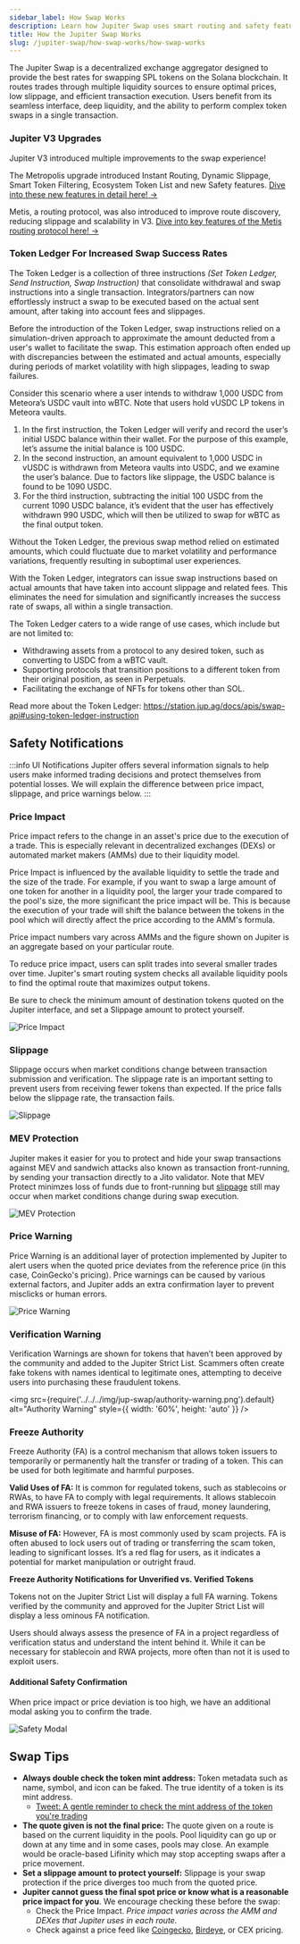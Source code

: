 ```yaml
---
sidebar_label: How Swap Works
description: Learn how Jupiter Swap uses smart routing and safety features to innovate token trading on Solana. Discover its mechanisms in this beginners guide.
title: How the Jupiter Swap Works
slug: /jupiter-swap/how-swap-works/how-swap-works
---
```


<head>
    <title>Understanding Jupiter Swap: Smart Routing & Features</title>
    <meta name="twitter:card" content="summary" />
</head>

The Jupiter Swap is a decentralized exchange aggregator designed to provide the best rates for swapping SPL tokens on the Solana blockchain. It routes trades through multiple liquidity sources to ensure optimal prices, low slippage, and efficient transaction execution. Users benefit from its seamless interface, deep liquidity, and the ability to perform complex token swaps in a single transaction.

### **Jupiter V3 Upgrades**

Jupiter V3 introduced multiple improvements to the swap experience! 

The Metropolis upgrade introduced Instant Routing, Dynamic Slippage, Smart Token Filtering, Ecosystem Token List and new Safety features.
[Dive into these new features in detail here! ->](/guides/2-jupiter-spot/2-jupiter-swap/2-how-swap-works/1-metropolis.md)

Metis, a routing protocol, was also introduced to improve route discovery, reducing slippage and scalability in V3.
[Dive into key features of the Metis routing protocol here! ->](/guides/2-jupiter-spot/2-jupiter-swap/2-how-swap-works/3-metis-routing.md)


### Token Ledger For Increased Swap Success Rates

The Token Ledger is a collection of three instructions *(Set Token Ledger, Send Instruction, Swap Instruction)* that consolidate withdrawal and swap instructions into a single transaction. Integrators/partners can now effortlessly instruct a swap to be executed based on the actual sent amount, after taking into account fees and slippages.

Before the introduction of the Token Ledger, swap instructions relied on a simulation-driven approach to approximate the amount deducted from a user's wallet to facilitate the swap. This estimation approach often ended up with discrepancies between the estimated and actual amounts, especially during periods of market volatility with high slippages, leading to swap failures.

Consider this scenario where a user intends to withdraw 1,000 USDC from Meteora’s USDC vault into wBTC. Note that users hold vUSDC LP tokens in Meteora vaults.

1. In the first instruction, the Token Ledger will verify and record the user’s initial USDC balance within their wallet. For the purpose of this example, let’s assume the initial balance is 100 USDC.
2. In the second instruction, an amount equivalent to 1,000 USDC in vUSDC is withdrawn from Meteora vaults into USDC, and we examine the user’s balance. Due to factors like slippage, the USDC balance is found to be 1090 USDC.
3. For the third instruction, subtracting the initial 100 USDC from the current 1090 USDC balance, it’s evident that the user has effectively withdrawn 990 USDC, which will then be utilized to swap for wBTC as the final output token.

Without the Token Ledger, the previous swap method relied on estimated amounts, which could fluctuate due to market volatility and performance variations, frequently resulting in suboptimal user experiences.

With the Token Ledger, integrators can issue swap instructions based on actual amounts that have taken into account slippage and related fees. This eliminates the need for simulation and significantly increases the success rate of swaps, all within a single transaction.

The Token Ledger caters to a wide range of use cases, which include but are not limited to:

- Withdrawing assets from a protocol to any desired token, such as converting to USDC from a wBTC vault.
- Supporting protocols that transition positions to a different token from their original position, as seen in Perpetuals.
- Facilitating the exchange of NFTs for tokens other than SOL.

Read more about the Token Ledger:
https://station.jup.ag/docs/apis/swap-api#using-token-ledger-instruction


## Safety Notifications

:::info UI Notifications
Jupiter offers several information signals to help users make informed trading decisions and protect themselves from potential losses. We will explain the difference between price impact, slippage, and price warnings below.
:::


### Price Impact

Price impact refers to the change in an asset's price due to the execution of a trade. This is especially relevant in decentralized exchanges (DEXs) or automated market makers (AMMs) due to their liquidity model.

Price Impact is influenced by the available liquidity to settle the trade and the size of the trade. For example, if you want to swap a large amount of one token for another in a liquidity pool, the larger your trade compared to the pool's size, the more significant the price impact will be. This is because the execution of your trade will shift the balance between the tokens in the pool which will directly affect the price according to the AMM's formula.

Price impact numbers vary across AMMs and the figure shown on Jupiter is an aggregate based on your particular route.

To reduce price impact, users can split trades into several smaller trades over time. Jupiter's smart routing system checks all available liquidity pools to find the optimal route that maximizes output tokens.

Be sure to check the minimum amount of destination tokens quoted on the Jupiter interface, and set a Slippage amount to protect yourself.

![Price Impact](../../../img/price-impact.png)

### Slippage

Slippage occurs when market conditions change between transaction submission and verification. The slippage rate is an important setting to prevent users from receiving fewer tokens than expected. If the price falls below the slippage rate, the transaction fails.

![Slippage](../../../img/slippage-new.png)

### MEV Protection

Jupiter makes it easier for you to protect and hide your swap transactions against MEV and sandwich attacks also known as transaction front-running, by sending your transaction directly to a Jito validator. Note that MEV Protect minimzes loss of funds due to front-running but [slippage](../2-how-swap-works/2-how-swap-works.md/#slippage) still may occur when market conditions change during swap execution.

![MEV Protection](../../../img/mev-new.png)

### Price Warning

Price Warning is an additional layer of protection implemented by Jupiter to alert users when the quoted price deviates from the reference price (in this case, CoinGecko's pricing). Price warnings can be caused by various external factors, and Jupiter adds an extra confirmation layer to prevent misclicks or human errors.

![Price Warning](../../../img/price-warning.png)

### Verification Warning

Verification Warnings are shown for tokens that haven’t been approved by the community and added to the Jupiter Strict List. Scammers often create fake tokens with names identical to legitimate ones, attempting to deceive users into purchasing these fraudulent tokens.

<img src={require('../../../img/jup-swap/authority-warning.png').default} alt="Authority Warning" style={{ width: '60%', height: 'auto' }} />

### Freeze Authority

Freeze Authority (FA) is a control mechanism that allows token issuers to temporarily or permanently halt the transfer or trading of a token. This can be used for both legitimate and harmful purposes.

**Valid Uses of FA:** It is common for regulated tokens, such as stablecoins or RWAs, to have FA to comply with legal requirements. It allows stablecoin and RWA issuers to freeze tokens in cases of fraud, money laundering, terrorism financing, or to comply with law enforcement requests.

**Misuse of FA:** However, FA is most commonly used by scam projects. FA is often abused to lock users out of trading or transferring the scam token, leading to significant losses. It’s a red flag for users, as it indicates a potential for market manipulation or outright fraud.

**Freeze Authority Notifications for Unverified vs. Verified Tokens**

Tokens not on the Jupiter Strict List will display a full FA warning. Tokens verified by the community and approved for the Jupiter Strict List will display a less ominous FA notification.

Users should always assess the presence of FA in a project regardless of verification status and understand the intent behind it. While it can be necessary for stablecoin and RWA projects, more often than not it is used to exploit users.

#### Additional Safety Confirmation

When price impact or price deviation is too high, we have an additional modal asking you to confirm the trade.

![Safety Modal](../../../img/safety-modal.png)

## Swap Tips

- **Always double check the token mint address:** Token metadata such as name, symbol, and icon can be faked. The true identity of a token is its mint address.
  - [Tweet: A gentle reminder to check the mint address of the token you're trading](https://twitter.com/JupiterExchange/status/1580217415593443329?s=20&t=xmsYmPnUZfuS6tQpvEQ7Pg)
- **The quote given is not the final price:** The quote given on a route is based on the current liquidity in the pools. Pool liquidity can go up or down at any time and in some cases, pools may close. An example would be oracle-based Lifinity which may stop accepting swaps after a price movement.
- **Set a slippage amount to protect yourself:** Slippage is your swap protection if the price diverges too much from the quoted price.
- **Jupiter cannot guess the final spot price or know what is a reasonable price impact for you**. We encourage checking these before the swap:
  - Check the Price Impact. *Price impact varies across the AMM and DEXes that Jupiter uses in each route.*
  - Check against a price feed like [Coingecko](https://www.coingecko.com/), [Birdeye](https://birdeye.so/), or CEX pricing.
